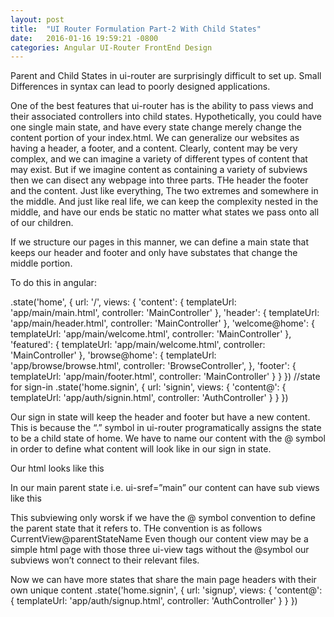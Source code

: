 ```yaml
---
layout: post
title:  "UI Router Formulation Part-2 With Child States"
date:   2016-01-16 19:59:21 -0800
categories: Angular UI-Router FrontEnd Design 
---
```




Parent and Child States in ui-router are surprisingly difficult to set up. Small Differences in syntax can lead to poorly designed applications. 


One of the best features that ui-router has is the ability to pass views and their associated controllers into child states. Hypothetically, you could have one single  main state, and have every state change merely change the content portion of your index.html. We can generalize our websites as having a header, a footer, and a content.
Clearly, content may be very complex, and we can imagine a variety of different types of content that may exist.
But if we imagine content as containing a variety of subviews then we can disect any webpage into three parts. THe header the footer and the content. Just like everything, The two extremes and somewhere in the middle. And just like real life, we can keep the complexity nested in the middle, and have our ends be static no matter what states we pass onto all of our children.

If we structure our pages in this manner, we can define a main state that keeps our header and footer and only have substates that change the middle portion.

To do this in angular:

.state('home', {
      url: '/',
      views: {
        'content': {
          templateUrl: 'app/main/main.html',
          controller: 'MainController'
        },
        'header': {
          templateUrl: 'app/main/header.html',
          controller: 'MainController'
        },
         'welcome@home': {
          templateUrl: 'app/main/welcome.html',
          controller: 'MainController'
        },
         'featured': {
          templateUrl: 'app/main/welcome.html',
          controller: 'MainController'
        },
        'browse@home': {
          templateUrl: 'app/browse/browse.html',
          controller: 'BrowseController',
        },
        'footer': {
          templateUrl: 'app/main/footer.html',
          controller: 'MainController'
        }
      }
    })
    //state for sign-in
    .state('home.signin', {
      url: 'signin',
      views: {
        'content@': {
          templateUrl: 'app/auth/signin.html',
          controller: 'AuthController'
        }
      }
    })

Our sign in state will keep the header and footer but have a new content.
This is because the “.” symbol in ui-router programatically assigns the state to be a child state of home.
We have to name our content with the @ symbol in order to define what content will look like in our sign in state.


Our html looks like this 

<div ui-view=”header”></div>
<div ui-view=”content”></div>
<div ui-view=”footer”></div>


In our main parent state i.e. ui-sref=”main”
our content can have sub views like this

<div ui-view=”welcome”></div>
<div ui-view=”browse”></div>
<div ui-view=”header”></div>

This subviewing only worsk if we have the @ symbol convention to define the parent state that it refers to. THe convention is as follows CurrentView@parentStateName
Even though our content view may be a simple html page with those three ui-view tags without the @symbol our subviews won’t connect to their relevant files.


Now we can have more states that share the main page headers with their own unique content
    .state('home.signin', {
      url: 'signup',
      views: {
        'content@': {
          templateUrl: 'app/auth/signup.html',
          controller: 'AuthController'
        }
      }
    })




